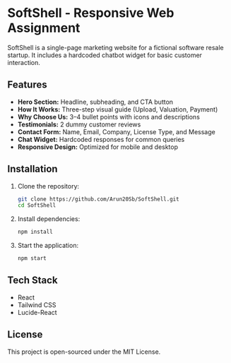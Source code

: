 # SoftShell - Responsive Web Assignment

SoftShell is a single-page marketing website for a fictional software resale startup. It includes a hardcoded chatbot widget for basic customer interaction.

## Features
- **Hero Section:** Headline, subheading, and CTA button
- **How It Works:** Three-step visual guide (Upload, Valuation, Payment)
- **Why Choose Us:** 3–4 bullet points with icons and descriptions
- **Testimonials:** 2 dummy customer reviews
- **Contact Form:** Name, Email, Company, License Type, and Message
- **Chat Widget:** Hardcoded responses for common queries
- **Responsive Design:** Optimized for mobile and desktop

## Installation
1. Clone the repository:
   ```bash
   git clone https://github.com/Arun20Sb/SoftShell.git
   cd SoftShell
   ```

2. Install dependencies:
   ```bash
   npm install
   ```

3. Start the application:
   ```bash
   npm start
   ```

## Tech Stack
- React
- Tailwind CSS
- Lucide-React

## License
This project is open-sourced under the MIT License.
